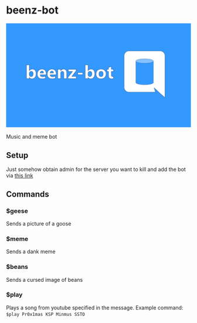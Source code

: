 # beenz-bot

![beenz-bot logo](src/assets/banner.jpg)

Music and meme bot

## Setup
Just somehow obtain admin for the server you want to kill and add the bot via [this link](https://discordapp.com/api/oauth2/authorize?client_id=684481896822210560&permissions=8&scope=bot)

## Commands

### $geese
Sends a picture of a goose

### $meme
Sends a dank meme

### $beans
Sends a cursed image of beans

### $play
Plays a song from youtube specified in the message. Example command: `$play Pr0x1mas KSP Minmus SSTO`
